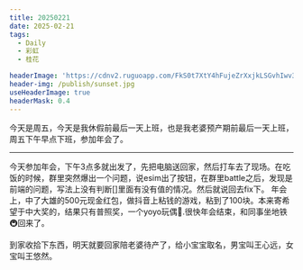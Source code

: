 ```yaml
---
title: 20250221
date: 2025-02-21
tags:
  - Daily
  - 彩虹
  - 桂花

headerImage: 'https://cdnv2.ruguoapp.com/FkS0t7XtY4hFujeZrXxjkLSGvhIwv3.jpg'
header-img: /publish/sunset.jpg
useHeaderImage: true
headerMask: 0.4
---
```


今天是周五，今天是我休假前最后一天上班，也是我老婆预产期前最后一天上班，周五下午早点下班，参加年会了。

---

今天参加年会，下午3点多就出发了，先把电脑送回家，然后打车去了现场。在吃饭的时候，群里突然爆出一个问题，说esim出了按钮，在群里battle之后，发现是前端的问题，写法上没有判断[]里面有没有值的情况。然后就说回去fix下。
年会上，中了大雄的500元现金红包，做抖音上粘钱的游戏，粘到了100块。本来寄希望于中大奖的，结果只有普照奖，一个yoyo玩偶🧸.很快年会结束，和同事坐地铁🚇回来了。 

到家收拾下东西，明天就要回家陪老婆待产了，给小宝宝取名，男宝叫王心远，女宝叫王悠然。